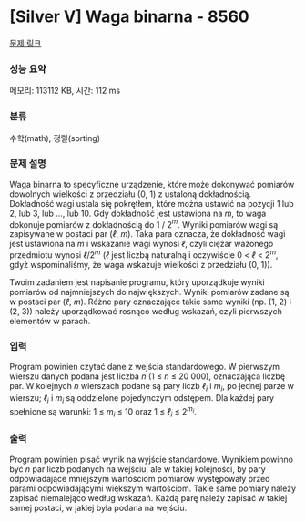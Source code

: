 # [Silver V] Waga binarna - 8560 

[문제 링크](https://www.acmicpc.net/problem/8560) 

### 성능 요약

메모리: 113112 KB, 시간: 112 ms

### 분류

수학(math), 정렬(sorting)

### 문제 설명

<p>Waga binarna to specyficzne urządzenie, które może dokonywać pomiarów dowolnych wielkości z przedziału (0, 1) z ustaloną dokładnością. Dokładność wagi ustala się pokrętłem, które można ustawić na pozycji 1 lub 2, lub 3, lub ..., lub 10. Gdy dokładność jest ustawiona na <em>m</em>, to waga dokonuje pomiarów z dokładnością do 1 / 2<em><sup>m</sup></em>. Wyniki pomiarów wagi są zapisywane w postaci par (<em>ℓ</em>, <em>m</em>). Taka para oznacza, że dokładność wagi jest ustawiona na <em>m</em> i wskazanie wagi wynosi <em>ℓ</em>, czyli ciężar ważonego przedmiotu wynosi <em>ℓ</em>/2<em><sup>m</sup></em> (<em>ℓ</em> jest liczbą naturalną i oczywiście 0 < <em>ℓ</em> < 2<em><sup>m</sup></em>, gdyż wspominaliśmy, że waga wskazuje wielkości z przedziału (0, 1)).</p>

<p>Twoim zadaniem jest napisanie programu, który uporządkuje wyniki pomiarów od najmniejszych do największych. Wyniki pomiarów zadane są w postaci par (<em>ℓ</em>, <em>m</em>). Różne pary oznaczające takie same wyniki (np. (1, 2) i (2, 3)) należy uporządkować rosnąco według wskazań, czyli pierwszych elementów w parach.</p>

### 입력 

 <p>Program powinien czytać dane z wejścia standardowego. W pierwszym wierszu danych podana jest liczba <em>n</em> (1 ≤ <em>n</em> ≤ 20 000), oznaczająca liczbę par. W kolejnych <em>n</em> wierszach podane są pary liczb <em>ℓ<sub>i</sub></em> i <em>m<sub>i</sub></em>, po jednej parze w wierszu; <em>ℓ<sub>i</sub></em> i <em>m<sub>i</sub></em> są oddzielone pojedynczym odstępem. Dla każdej pary spełnione są warunki: 1 ≤ <em>m<sub>i</sub></em> ≤ 10 oraz 1 ≤ <em>ℓ<sub>i</sub></em> ≤ 2<em><sup>m<sub>i</sub></sup></em>.</p>

### 출력 

 <p>Program powinien pisać wynik na wyjście standardowe. Wynikiem powinno być <em>n</em> par liczb podanych na wejściu, ale w takiej kolejności, by pary odpowiadające mniejszym wartościom pomiarów występowały przed parami odpowiadającymi większym wartościom. Takie same pomiary należy zapisać niemalejąco według wskazań. Każdą parę należy zapisać w takiej samej postaci, w jakiej była podana na wejściu.</p>

